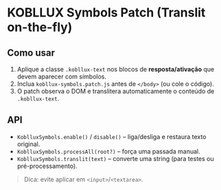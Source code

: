 # KOBLLUX Symbols Patch (Translit on-the-fly)

## Como usar
1) Aplique a classe `.kobllux-text` nos blocos de **resposta/ativação** que devem aparecer com símbolos.  
2) Inclua `kobllux-symbols.patch.js` antes de `</body>` (ou cole o código).  
3) O patch observa o DOM e translitera automaticamente o conteúdo de `.kobllux-text`.

## API
- `KoblluxSymbols.enable()` / `disable()` – liga/desliga e restaura texto original.
- `KoblluxSymbols.processAll(root?)` – força uma passada manual.
- `KoblluxSymbols.translit(text)` – converte uma string (para testes ou pré-processamento).

> Dica: evite aplicar em `<input>`/`<textarea>`.
